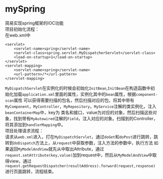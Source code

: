 # mySpring
简易实现spring框架的IOC功能<br>
项目初始化流程：<br>
在web.xml中
```
<servlet>
    <servlet-name>spring</servlet-name>
    <servlet-class>spring.servlet.MyDispatcherServlet</servlet-class>
    <load-on-startup>1</load-on-startup>
</servlet>
<servlet-mapping>
    <servlet-name>spring</servlet-name>
    <url-pattern>/*</url-pattern>
</servlet-mapping>
```

`MyDispatchServlet`在实例化的时候会初始化`InitBean`,`InitBean`在构造函数中初始化加载`application.xml`里面的属性，实例化其中的`bean`属性，根据`component-scan`属性
可以获得需要扫描的包名，然后扫描对应的包，将其中带有`MyComponent`，`MyController`，`MyRepository`，`MyService`注解的类实例化，注入`beanContainerMap`中，key为
类名和接口，value为对应的对象，然后扫描这些对象，找到带有`MyAutowired`注解的`Field`，注入对应的对象。扫描到的Controller，将其添加到`handlerMapping`中。<br>
项目处理请求流程：<br>
请求从`web.xml`进入，打在`MyDispatchServlet`，通过`doGet`和`doPost`进行跳转，跳转到`doDispatch`方法上，从`request`中获取参数，注入方法的参数中，执行方法
如果返回`MyModelAndView`就先从中取出Attribute，通过`request.setAttribute(key,value)`加到request中，然后从`MyModelAndView`中取得view，通过`request.getRequestDispatcher(resultAddress).forward(request,response)`
进行页面跳转，流程结束。
